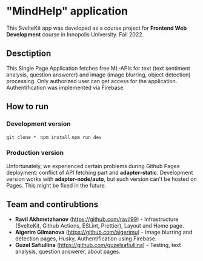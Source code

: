 # "MindHelp" application

This SvelteKit app was developed as a course project for **Frontend Web Development** course in Innopolis University. Fall 2022.

## Desctiption

This Single Page Application fetches free ML-APIs for text (text sentiment analysis, question answerer) and image (image blurring, object detection) processing. Only authorized user can get access for the application. Authentification was implemented via Firebase.

## How to run

### Development version

`git clone * `
`npm install`
`npm run dev`

### Production version

Unfortunately, we experienced certain problems during Github Pages deployment: conflict of API fetching part and **adapter-static**. Development version works with **adapter-node/auto**, but such version can't be hosted on Pages. This might be fixed in the future.

## Team and contirubtions

- **Ravil Akhmetzhanov** (https://github.com/ravil99) - Infrastructure (SvelteKit, Github Actions, ESLint, Prettier), Layout and Home page.
- **Aigerim Gilmanova** (https://github.com/aigerimu) - Image blurring and detection pages, Husky, Authentification using Firebase.
- **Guzel Safiullina** (https://github.com/guzelsafiullina) - Testing, text analysis, question answerer, about pages.

